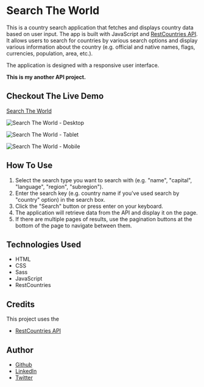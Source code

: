 # Search The World

This is a country search application that fetches and displays country data based on user input. The app is built with JavaScript and [RestCountries API](https://restcountries.com/). It allows users to search for countries by various search options and display various information about the country (e.g. official and native names, flags, currencies, population, area, etc.).

The application is designed with a responsive user interface.

**This is my another API project.**

## Checkout The Live Demo

[Search The World]()

![Search The World - Desktop]()

![Search The World - Tablet]()

![Search The World - Mobile]()

## How To Use

1. Select the search type you want to search with (e.g. "name", "capital", "language", "region", "subregion").
2. Enter the search key (e.g. country name if you've used search by "country" option) in the search box.
3. Click the "Search" button or press enter on your keyboard.
4. The application will retrieve data from the API and display it on the page.
5. If there are multiple pages of results, use the pagination buttons at the bottom of the page to navigate between them.

## Technologies Used

- HTML
- CSS
- Sass
- JavaScript
- RestCountries

## Credits

This project uses the

- [RestCountries API](https://restcountries.com/)

## Author

- [Github](https://github.com/Peac-h)
- [LinkedIn](https://www.linkedin.com/in/tamta-lomidze-b336b9266/)
- [Twitter](https://twitter.com/p6eac_h)
